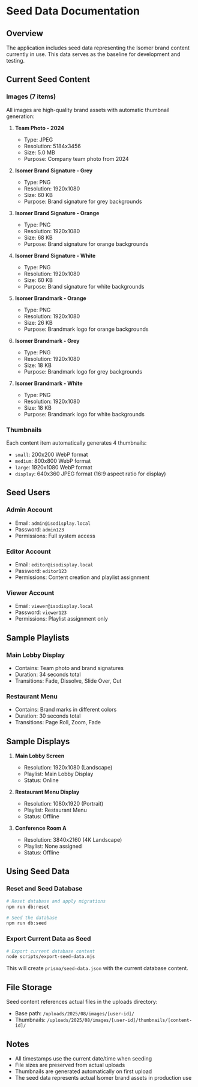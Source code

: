 # Seed Data Documentation

## Overview

The application includes seed data representing the Isomer brand content currently in use. This data serves as the baseline for development and testing.

## Current Seed Content

### Images (7 items)

All images are high-quality brand assets with automatic thumbnail generation:

1. **Team Photo - 2024**
   - Type: JPEG
   - Resolution: 5184x3456
   - Size: 5.0 MB
   - Purpose: Company team photo from 2024

2. **Isomer Brand Signature - Grey**
   - Type: PNG
   - Resolution: 1920x1080
   - Size: 60 KB
   - Purpose: Brand signature for grey backgrounds

3. **Isomer Brand Signature - Orange**
   - Type: PNG
   - Resolution: 1920x1080
   - Size: 68 KB
   - Purpose: Brand signature for orange backgrounds

4. **Isomer Brand Signature - White**
   - Type: PNG
   - Resolution: 1920x1080
   - Size: 60 KB
   - Purpose: Brand signature for white backgrounds

5. **Isomer Brandmark - Orange**
   - Type: PNG
   - Resolution: 1920x1080
   - Size: 26 KB
   - Purpose: Brandmark logo for orange backgrounds

6. **Isomer Brandmark - Grey**
   - Type: PNG
   - Resolution: 1920x1080
   - Size: 18 KB
   - Purpose: Brandmark logo for grey backgrounds

7. **Isomer Brandmark - White**
   - Type: PNG
   - Resolution: 1920x1080
   - Size: 18 KB
   - Purpose: Brandmark logo for white backgrounds

### Thumbnails

Each content item automatically generates 4 thumbnails:

- `small`: 200x200 WebP format
- `medium`: 800x800 WebP format
- `large`: 1920x1080 WebP format
- `display`: 640x360 JPEG format (16:9 aspect ratio for display)

## Seed Users

### Admin Account

- Email: `admin@isodisplay.local`
- Password: `admin123`
- Permissions: Full system access

### Editor Account

- Email: `editor@isodisplay.local`
- Password: `editor123`
- Permissions: Content creation and playlist assignment

### Viewer Account

- Email: `viewer@isodisplay.local`
- Password: `viewer123`
- Permissions: Playlist assignment only

## Sample Playlists

### Main Lobby Display

- Contains: Team photo and brand signatures
- Duration: 34 seconds total
- Transitions: Fade, Dissolve, Slide Over, Cut

### Restaurant Menu

- Contains: Brand marks in different colors
- Duration: 30 seconds total
- Transitions: Page Roll, Zoom, Fade

## Sample Displays

1. **Main Lobby Screen**
   - Resolution: 1920x1080 (Landscape)
   - Playlist: Main Lobby Display
   - Status: Online

2. **Restaurant Menu Display**
   - Resolution: 1080x1920 (Portrait)
   - Playlist: Restaurant Menu
   - Status: Offline

3. **Conference Room A**
   - Resolution: 3840x2160 (4K Landscape)
   - Playlist: None assigned
   - Status: Offline

## Using Seed Data

### Reset and Seed Database

```bash
# Reset database and apply migrations
npm run db:reset

# Seed the database
npm run db:seed
```

### Export Current Data as Seed

```bash
# Export current database content
node scripts/export-seed-data.mjs
```

This will create `prisma/seed-data.json` with the current database content.

## File Storage

Seed content references actual files in the uploads directory:

- Base path: `/uploads/2025/08/images/[user-id]/`
- Thumbnails: `/uploads/2025/08/images/[user-id]/thumbnails/[content-id]/`

## Notes

- All timestamps use the current date/time when seeding
- File sizes are preserved from actual uploads
- Thumbnails are generated automatically on first upload
- The seed data represents actual Isomer brand assets in production use
